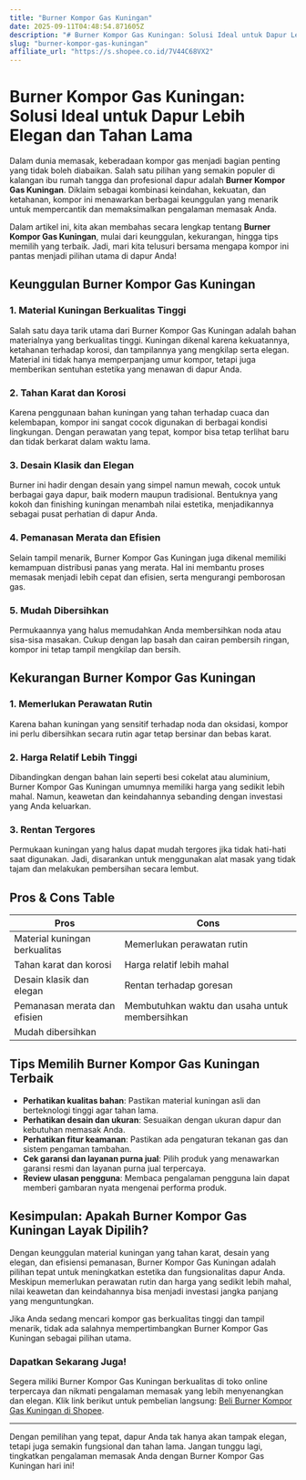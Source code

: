 ```yaml
---
title: "Burner Kompor Gas Kuningan"
date: 2025-09-11T04:48:54.871605Z
description: "# Burner Kompor Gas Kuningan: Solusi Ideal untuk Dapur Lebih Elegan dan Tahan Lama..."
slug: "burner-kompor-gas-kuningan"
affiliate_url: "https://s.shopee.co.id/7V44C68VX2"
---
```

# Burner Kompor Gas Kuningan: Solusi Ideal untuk Dapur Lebih Elegan dan Tahan Lama

Dalam dunia memasak, keberadaan kompor gas menjadi bagian penting yang tidak boleh diabaikan. Salah satu pilihan yang semakin populer di kalangan ibu rumah tangga dan profesional dapur adalah **Burner Kompor Gas Kuningan**. Diklaim sebagai kombinasi keindahan, kekuatan, dan ketahanan, kompor ini menawarkan berbagai keunggulan yang menarik untuk mempercantik dan memaksimalkan pengalaman memasak Anda.

Dalam artikel ini, kita akan membahas secara lengkap tentang **Burner Kompor Gas Kuningan**, mulai dari keunggulan, kekurangan, hingga tips memilih yang terbaik. Jadi, mari kita telusuri bersama mengapa kompor ini pantas menjadi pilihan utama di dapur Anda!

## Keunggulan Burner Kompor Gas Kuningan

### 1. Material Kuningan Berkualitas Tinggi
Salah satu daya tarik utama dari Burner Kompor Gas Kuningan adalah bahan materialnya yang berkualitas tinggi. Kuningan dikenal karena kekuatannya, ketahanan terhadap korosi, dan tampilannya yang mengkilap serta elegan. Material ini tidak hanya memperpanjang umur kompor, tetapi juga memberikan sentuhan estetika yang menawan di dapur Anda.

### 2. Tahan Karat dan Korosi
Karena penggunaan bahan kuningan yang tahan terhadap cuaca dan kelembapan, kompor ini sangat cocok digunakan di berbagai kondisi lingkungan. Dengan perawatan yang tepat, kompor bisa tetap terlihat baru dan tidak berkarat dalam waktu lama.

### 3. Desain Klasik dan Elegan
Burner ini hadir dengan desain yang simpel namun mewah, cocok untuk berbagai gaya dapur, baik modern maupun tradisional. Bentuknya yang kokoh dan finishing kuningan menambah nilai estetika, menjadikannya sebagai pusat perhatian di dapur Anda.

### 4. Pemanasan Merata dan Efisien
Selain tampil menarik, Burner Kompor Gas Kuningan juga dikenal memiliki kemampuan distribusi panas yang merata. Hal ini membantu proses memasak menjadi lebih cepat dan efisien, serta mengurangi pemborosan gas.

### 5. Mudah Dibersihkan
Permukaannya yang halus memudahkan Anda membersihkan noda atau sisa-sisa masakan. Cukup dengan lap basah dan cairan pembersih ringan, kompor ini tetap tampil mengkilap dan bersih.

## Kekurangan Burner Kompor Gas Kuningan

### 1. Memerlukan Perawatan Rutin
Karena bahan kuningan yang sensitif terhadap noda dan oksidasi, kompor ini perlu dibersihkan secara rutin agar tetap bersinar dan bebas karat.

### 2. Harga Relatif Lebih Tinggi
Dibandingkan dengan bahan lain seperti besi cokelat atau aluminium, Burner Kompor Gas Kuningan umumnya memiliki harga yang sedikit lebih mahal. Namun, keawetan dan keindahannya sebanding dengan investasi yang Anda keluarkan.

### 3. Rentan Tergores
Permukaan kuningan yang halus dapat mudah tergores jika tidak hati-hati saat digunakan. Jadi, disarankan untuk menggunakan alat masak yang tidak tajam dan melakukan pembersihan secara lembut.

## Pros & Cons Table

| **Pros**                         | **Cons**                                              |
|----------------------------------|--------------------------------------------------------|
| Material kuningan berkualitas   | Memerlukan perawatan rutin                           |
| Tahan karat dan korosi         | Harga relatif lebih mahal                            |
| Desain klasik dan elegan      | Rentan terhadap goresan                              |
| Pemanasan merata dan efisien | Membutuhkan waktu dan usaha untuk membersihkan    |
| Mudah dibersihkan             |                                                        |

## Tips Memilih Burner Kompor Gas Kuningan Terbaik

- **Perhatikan kualitas bahan**: Pastikan material kuningan asli dan berteknologi tinggi agar tahan lama.
- **Perhatikan desain dan ukuran**: Sesuaikan dengan ukuran dapur dan kebutuhan memasak Anda.
- **Perhatikan fitur keamanan**: Pastikan ada pengaturan tekanan gas dan sistem pengaman tambahan.
- **Cek garansi dan layanan purna jual**: Pilih produk yang menawarkan garansi resmi dan layanan purna jual terpercaya.
- **Review ulasan pengguna**: Membaca pengalaman pengguna lain dapat memberi gambaran nyata mengenai performa produk.

## Kesimpulan: Apakah Burner Kompor Gas Kuningan Layak Dipilih?

Dengan keunggulan material kuningan yang tahan karat, desain yang elegan, dan efisiensi pemanasan, Burner Kompor Gas Kuningan adalah pilihan tepat untuk meningkatkan estetika dan fungsionalitas dapur Anda. Meskipun memerlukan perawatan rutin dan harga yang sedikit lebih mahal, nilai keawetan dan keindahannya bisa menjadi investasi jangka panjang yang menguntungkan.

Jika Anda sedang mencari kompor gas berkualitas tinggi dan tampil menarik, tidak ada salahnya mempertimbangkan Burner Kompor Gas Kuningan sebagai pilihan utama.

### Dapatkan Sekarang Juga!

Segera miliki Burner Kompor Gas Kuningan berkualitas di toko online terpercaya dan nikmati pengalaman memasak yang lebih menyenangkan dan elegan. Klik link berikut untuk pembelian langsung: [Beli Burner Kompor Gas Kuningan di Shopee](https://s.shopee.co.id/7V44C68VX2).

---

Dengan pemilihan yang tepat, dapur Anda tak hanya akan tampak elegan, tetapi juga semakin fungsional dan tahan lama. Jangan tunggu lagi, tingkatkan pengalaman memasak Anda dengan Burner Kompor Gas Kuningan hari ini!